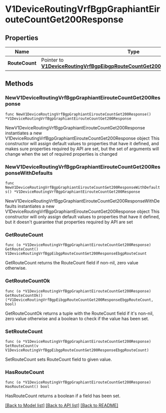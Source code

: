 # V1DeviceRoutingVrfBgpGraphiantEirouteCountGet200Response

## Properties

Name | Type | Description | Notes
------------ | ------------- | ------------- | -------------
**RouteCount** | Pointer to [**V1DeviceRoutingVrfBgpEibgpRouteCountGet200ResponseEbgpRouteCount**](V1DeviceRoutingVrfBgpEibgpRouteCountGet200ResponseEbgpRouteCount.md) |  | [optional] 

## Methods

### NewV1DeviceRoutingVrfBgpGraphiantEirouteCountGet200Response

`func NewV1DeviceRoutingVrfBgpGraphiantEirouteCountGet200Response() *V1DeviceRoutingVrfBgpGraphiantEirouteCountGet200Response`

NewV1DeviceRoutingVrfBgpGraphiantEirouteCountGet200Response instantiates a new V1DeviceRoutingVrfBgpGraphiantEirouteCountGet200Response object
This constructor will assign default values to properties that have it defined,
and makes sure properties required by API are set, but the set of arguments
will change when the set of required properties is changed

### NewV1DeviceRoutingVrfBgpGraphiantEirouteCountGet200ResponseWithDefaults

`func NewV1DeviceRoutingVrfBgpGraphiantEirouteCountGet200ResponseWithDefaults() *V1DeviceRoutingVrfBgpGraphiantEirouteCountGet200Response`

NewV1DeviceRoutingVrfBgpGraphiantEirouteCountGet200ResponseWithDefaults instantiates a new V1DeviceRoutingVrfBgpGraphiantEirouteCountGet200Response object
This constructor will only assign default values to properties that have it defined,
but it doesn't guarantee that properties required by API are set

### GetRouteCount

`func (o *V1DeviceRoutingVrfBgpGraphiantEirouteCountGet200Response) GetRouteCount() V1DeviceRoutingVrfBgpEibgpRouteCountGet200ResponseEbgpRouteCount`

GetRouteCount returns the RouteCount field if non-nil, zero value otherwise.

### GetRouteCountOk

`func (o *V1DeviceRoutingVrfBgpGraphiantEirouteCountGet200Response) GetRouteCountOk() (*V1DeviceRoutingVrfBgpEibgpRouteCountGet200ResponseEbgpRouteCount, bool)`

GetRouteCountOk returns a tuple with the RouteCount field if it's non-nil, zero value otherwise
and a boolean to check if the value has been set.

### SetRouteCount

`func (o *V1DeviceRoutingVrfBgpGraphiantEirouteCountGet200Response) SetRouteCount(v V1DeviceRoutingVrfBgpEibgpRouteCountGet200ResponseEbgpRouteCount)`

SetRouteCount sets RouteCount field to given value.

### HasRouteCount

`func (o *V1DeviceRoutingVrfBgpGraphiantEirouteCountGet200Response) HasRouteCount() bool`

HasRouteCount returns a boolean if a field has been set.


[[Back to Model list]](../README.md#documentation-for-models) [[Back to API list]](../README.md#documentation-for-api-endpoints) [[Back to README]](../README.md)


